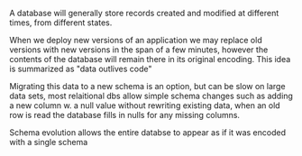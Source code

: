 A database will generally store records created and modified at different times, from different states.

When we deploy new versions of an application we may replace old versions with new versions in the span of a few minutes, however the contents of the database will remain there in its original encoding. This idea is summarized as "data outlives code"

Migrating this data to a new schema is an option, but can be slow on large data sets, most relaitional dbs allow simple schema changes such as adding a new column w. a null value without rewriting existing data, when an old row is read the database fills in nulls for any missing columns. 

Schema evolution allows the entire databse to appear as if it was encoded with a single schema